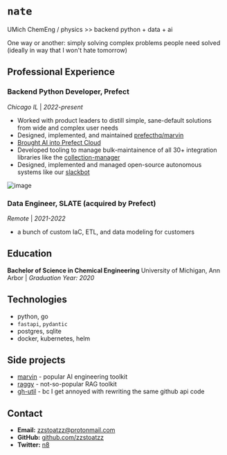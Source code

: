 # `nate`

UMich ChemEng / physics >> backend python + data + ai

One way or another: simply solving complex problems people need solved (ideally in way that I won't hate tomorrow)

## Professional Experience

### Backend Python Developer, Prefect
*Chicago IL* | *2022-present*
- Worked with product leaders to distill simple, sane-default solutions from wide and complex user needs
- Designed, implemented, and maintained [prefecthq/marvin](https://github.com/PrefectHQ/marvin)
- [Brought AI into Prefect Cloud](https://www.prefect.io/blog/introducing-error-summaries)
- Developed tooling to manage bulk-maintainence of all 30+ integration libraries like the [collection-manager](https://github.com/PrefectHQ/prefect/blob/main/scripts/collections-manager)
- Designed, implemented and managed open-source autonomous systems like our [slackbot](https://github.com/PrefectHQ/marvin/tree/main/cookbook/slackbot)

![image](https://github.com/zzstoatzz/resume/assets/31014960/aeea19e9-8f2b-4db6-8c88-287ae5869adf)


### Data Engineer, SLATE (acquired by Prefect)
*Remote* | *2021-2022*
- a bunch of custom IaC, ETL, and data modeling for customers

## Education
**Bachelor of Science in Chemical Engineering**
University of Michigan, Ann Arbor | *Graduation Year: 2020*


## Technologies
- python, go
- `fastapi`, `pydantic`
- postgres, sqlite
- docker, kubernetes, helm

## Side projects
- [marvin](https://github.com/PrefectHQ/marvin) - popular AI engineering toolkit
- [raggy](https://github.com/zzstoatzz/raggy) - not-so-popular RAG toolkit
- [gh-util](https://github.com/zzstoatzz/gh) - bc I get annoyed with rewriting the same github api code

## Contact
- **Email:** [zzstoatzz@protonmail.com](mailto:zzstoatzz@protonmail.com)
- **GitHub:** [github.com/zzstoatzz](https://github.com/zzstoatzz)
- **Twitter:** [n8](https://x.com/Nathan_Nowack)
